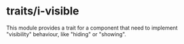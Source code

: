 # traits/i-visible

This module provides a trait for a component that need to implement "visibility" behaviour, like "hiding" or "showing".
